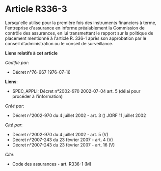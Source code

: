 # Article R336-3

Lorsqu'elle utilise pour la première fois des instruments financiers à terme, l'entreprise d'assurance en informe
préalablement la Commission de contrôle des assurances, en lui transmettant le rapport sur la politique de placement
mentionné à l'article R. 336-1 après son approbation par le conseil d'administration ou le conseil de surveillance.

**Liens relatifs à cet article**

_Codifié par_:

  - Décret n°76-667 1976-07-16

**Liens**:

  - SPEC_APPLI: Décret n°2002-970 2002-07-04 art. 5 (délai pour procéder à l'information)

_Créé par_:

  - Décret n°2002-970 du 4 juillet 2002 - art. 3 () JORF 11 juillet 2002

_Cité par_:

  - Décret n°2002-970 du 4 juillet 2002 - art. 5 (V)
  - Décret  n°2007-243 du 23 février 2007 - art. 4 (V)
  - Décret n°2007-243 du 23 février 2007 - art. 16 (V)

_Cite_:

  - Code des assurances - art. R336-1 (M)
